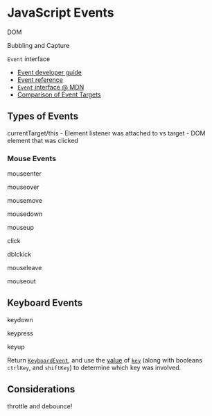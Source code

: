 # JavaScript Events

DOM

Bubbling and Capture

`Event` interface

* [Event developer guide](https://developer.mozilla.org/en-US/docs/Web/Guide/Events)
* [Event reference](https://developer.mozilla.org/en-US/docs/Web/Events)
* [`Event` interface @ MDN](https://developer.mozilla.org/en-US/docs/Web/API/Event)
* [Comparison of Event Targets](https://developer.mozilla.org/en-US/docs/Web/API/Event/Comparison_of_Event_Targets)

## Types of Events

currentTarget/this - Element listener was attached to
vs
target - DOM element that was clicked

### Mouse Events

mouseenter

mouseover

mousemove

mousedown

mouseup

click

dblckick

mouseleave

mouseout

## Keyboard Events

keydown

keypress

keyup

Return [`KeyboardEvent`](https://developer.mozilla.org/en-US/docs/Web/API/KeyboardEvent), and use the [value](https://developer.mozilla.org/en-US/docs/Web/API/KeyboardEvent/key/Key_Values) of [`key`](https://developer.mozilla.org/en-US/docs/Web/API/KeyboardEvent/key) (along with booleans `ctrlKey`, and `shiftKey`) to determine which key was involved.

## Considerations

throttle and debounce!
